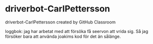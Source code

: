 # driverbot-CarlPettersson
driverbot-CarlPettersson created by GitHub Classroom



loggbok:
  jag har arbetat med att försöka få seervon att vrida sig. Så jag försöker bara att använda joakims kod för det än sålänge.
  
  
